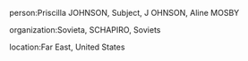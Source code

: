 person:Priscilla JOHNSON, Subject, J OHNSON, Aline MOSBY

organization:Sovieta, SCHAPIRO, Soviets

location:Far East, United States

